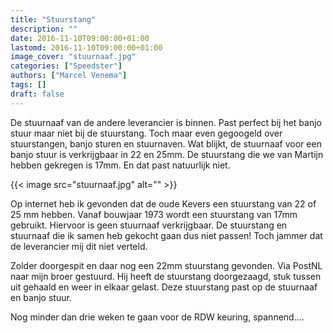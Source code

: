 ```yaml
---
title: "Stuurstang"
description: ""
date: 2016-11-10T09:00:00+01:00
lastomd: 2016-11-10T09:00:00+01:00
image_cover: "stuurnaaf.jpg"
categories: ["Speedster"]
authors: ["Marcel Venema"] 
tags: []
draft: false
---
```


De stuurnaaf van de andere leverancier is binnen. Past perfect bij het banjo stuur maar niet bij de stuurstang.
Toch maar even gegoogeld over stuurstangen, banjo sturen en stuurnaven. Wat blijkt, de stuurnaaf voor een banjo stuur is verkrijgbaar in 22 en 25mm. De stuurstang die we van Martijn hebben gekregen is 17mm. En dat past natuurlijk niet.

<!--more-->
{{< image src="stuurnaaf.jpg" alt="" >}}

Op internet heb ik gevonden dat de oude Kevers een stuurstang van 22 of 25 mm hebben. Vanaf bouwjaar 1973 wordt een stuurstang van 17mm gebruikt. Hiervoor is geen stuurnaaf verkrijgbaar. De stuurstang en stuurnaaf die ik samen heb gekocht gaan dus niet passen! Toch jammer dat de leverancier mij dit niet verteld.

Zolder doorgespit en daar nog een 22mm stuurstang gevonden.  Via PostNL naar mijn broer gestuurd. Hij heeft de stuurstang doorgezaagd, stuk tussen uit gehaald en weer in elkaar gelast. Deze stuurstang past op de stuurnaaf en banjo stuur.

Nog minder dan drie weken te gaan voor de RDW keuring, spannend....

&nbsp;
